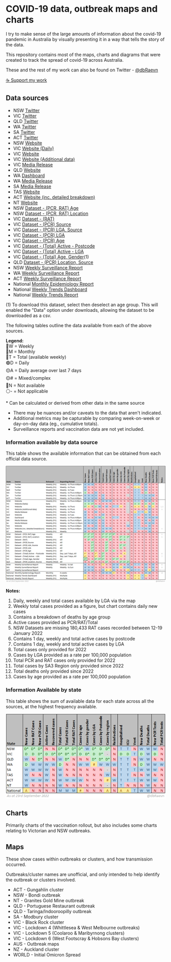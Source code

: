 # COVID-19 data, outbreak maps and charts

I try to make sense of the large amounts of information about the covid-19 pandemic in Australia by visually presenting it in a way that tells the story of the data.

This repository contains most of the maps, charts and diagrams that were created to track the spread of covid-19 across Australia.

These and the rest of my work can also be found on Twitter - [@dbRaevn](https://twitter.com/dbRaevn)

[☕ Support my work](https://www.buymeacoffee.com/dbRaevn)

## Data sources

 * NSW	[Twitter](https://twitter.com/NSWHealth)
 * VIC	[Twitter](https://twitter.com/VicGovDH)
 * QLD	[Twitter](https://twitter.com/qldhealth)
 * WA	[Twitter](https://twitter.com/MarkMcGowanMP)
 * SA	[Twitter](https://twitter.com/SAHealth)
 * ACT	[Twitter](https://twitter.com/ACTHealth)
 * NSW	[Website](https://www.health.nsw.gov.au/Infectious/covid-19/Pages/stats-nsw.aspx)
 * VIC	[Website (Daily)](https://www.coronavirus.vic.gov.au/)
 * VIC	[Website](https://www.coronavirus.vic.gov.au/victorian-coronavirus-covid-19-data)
 * VIC	[Website (Additional data)](https://www.coronavirus.vic.gov.au/victorian-coronavirus-covid-19-data)
 * VIC	[Media Release](https://www.health.vic.gov.au/media-centre/media-releases)
 * QLD	[Website](https://www.qld.gov.au/health/conditions/health-alerts/coronavirus-covid-19/queensland-covid-19-statistics)
 * WA	[Dashboard](https://experience.arcgis.com/experience/359bca83a1264e3fb8d3b6f0a028d768)
 * WA	[Media Release](https://ww2.health.wa.gov.au/News/Media-releases-listing-page)
 * SA	[Media Release](https://www.sahealth.sa.gov.au/wps/wcm/connect/public+content/sa+health+internet/about+us/news+and+media/all+media+releases?mr-sort=date-desc&mr-pg=1)
 * TAS	[Website](https://www.coronavirus.tas.gov.au/facts/tasmanian-statistics)
 * ACT	[Website (inc. detailed breakdown)](https://www.covid19.act.gov.au/updates/act-covid-19-statistics)
 * NT	[Website](https://health.nt.gov.au/covid-19/data)
 * NSW	[Dataset - (PCR, RAT) Age](https://data.nsw.gov.au/data/dataset/nsw-covid-19-cases-by-age-range/resource/4b03bc25-ab4b-46c0-bb3e-0c839c9915c5)
 * NSW	[Dataset - (PCR, RAT) Location](https://data.nsw.gov.au/data/dataset/covid-19-cases-by-location/resource/5d63b527-e2b8-4c42-ad6f-677f14433520)
 * VIC	[Dataset - (RAT)](https://discover.data.vic.gov.au/dataset/all-victorian-rat-sars-cov-2-cases-by-local-government-area-postcode/resource/a7c149f8-4ad3-4768-84b3-477a054f80bb)
 * VIC	[Dataset - (PCR) Source](https://discover.data.vic.gov.au/dataset/all-victorian-sars-cov-2cases-by-acquired-source/resource/d35dd0fb-5288-4194-8f77-373e2b2cc44d)
 * VIC	[Dataset - (PCR) LGA, Source](https://discover.data.vic.gov.au/dataset/all-victorian-sars-cov-2-cases-by-local-government-area-postcode-and-acquired-source/resource/890da9b3-0976-4de3-8028-e0c22b9a0e09)
 * VIC	[Dataset - (PCR) LGA](https://discover.data.vic.gov.au/dataset/all-victorian-sars-cov-2-cases-by-local-government-area/resource/cc6d89f4-046c-4486-b4a9-63a58fcf9785)
 * VIC	[Dataset - (PCR) Age](https://discover.data.vic.gov.au/dataset/all-victorian-sars-cov-2-cases-by-age-group/resource/b98245c0-f42c-4df8-bced-62f5bcde67f6)
 * VIC	[Dataset - (Total) Active  - Postcode](https://docs.google.com/spreadsheets/d/e/2PACX-1vTwXSqlP56q78lZKxc092o6UuIyi7VqOIQj6RM4QmlVPgtJZfbgzv0a3X7wQQkhNu8MFolhVwMy4VnF/pub?gid=0&single=true&output=csv)
 * VIC	[Dataset - (Total) Active  - LGA](https://docs.google.com/spreadsheets/d/e/2PACX-1vQ9oKYNQhJ6v85dQ9qsybfMfc-eaJ9oKVDZKx-VGUr6szNoTbvsLTzpEaJ3oW_LZTklZbz70hDBUt-d/pub?gid=0&single=true&output=csv)
 * VIC	[Dataset - (Total) Age, Gender](https://public.tableau.com/views/GenderAgeGroup/CasesDashboard?%3Alanguage=en-US&%3Aembed=y&%3Aembed_code_version=3&%3AloadOrderID=4&%3Adisplay_count=y&publish=yes&%3Aorigin=viz_share_link&%3Asize=1056%2C25&&%3AshowVizHome=n&%3Atabs=n&%3AapiID=host2#navType=1&navSrc=Parse)(1)
 * QLD	[Dataset - (PCR) Location, Source](https://www.data.qld.gov.au/dataset/queensland-covid-19-case-line-list-location-source-of-infection)
 * NSW	[Weekly Surveillance Report](https://www.health.nsw.gov.au/Infectious/covid-19/Pages/weekly-reports.aspx)
 * WA	[Weekly Surveillance Report](https://ww2.health.wa.gov.au/Articles/F_I/Infectious-disease-data/COVID19-Weekly-Surveillance-Report)
 * ACT	[Weekly Surveillance Report](https://www.covid19.act.gov.au/updates/act-covid-19-statistics)
 * National	[Monthly Epidemiology Report](https://www1.health.gov.au/internet/main/publishing.nsf/Content/novel_coronavirus_2019_ncov_weekly_epidemiology_reports_australia_2020.htm)
 * National	[Weekly Trends Dashboard](https://www.health.gov.au/health-alerts/covid-19/case-numbers-and-statistics)
 * National	[Weekly Trends Report](https://www.health.gov.au/resources/publications/covid-19-weekly-trends-report)

(1) To download this dataset, select then deselect an age group. This will enabled the "Data" option under downloads, allowing the dataset to be downloaded as a csv.

The following tables outline the data available from each of the above sources.

**Legend:**  
🔵W = Weekly  
🔵M = Monthly  
🔵T = Total (available weekly)  
🟢D = Daily  
🟡A = Daily average over last 7 days  
🟡# = Mixed/complex  
🔴N = Not available  
⚪- = Not applicable

\* Can be calculated or derived from other data in the same source

 * There may be nuances and/or caveats to the data that aren't indicated.
 * Additional metrics may be capturable by comparing week-on-week or day-on-day data (eg., cumulative totals).
 * Surveillance reports and vaccination data are not yet included.

### Information available by data source

This table shows the available information that can be obtained from each official data source.

![Information available by data source](./data/InformationByDataSource_20220923.PNG)

**Notes:**
1. Daily, weekly and total cases available by LGA via the map
2. Weekly total cases provided as a figure, but chart contains daily new cases
3. Contains a breakdown of deaths by age group
4. Active cases provided as PCR/RAT/Total
5. NSW Datasets are missing 180,433 RAT cases recorded between 12-19 January 2022
6. Contains 1 day, weekly and total active cases by postcode
7. Contains 1 day, weekly and total active cases by LGA
8. Total cases only provided for 2022
9. Cases by LGA provided as a rate per 100,000 population
10. Total PCR and RAT cases only provided for 2022
11. Total cases by SA3 Region only provided since 2022
12. Total deaths only provided since 2022
13. Cases by age provided as a rate per 100,000 population

### Information Available by state

This table shows the sum of available data for each state across all the sources, at the highest frequency available.

![Information Available by state](./data/InformationAvailableByState_20220923.PNG)

## Charts

Primarily charts of the vaccination rollout, but also includes some charts relating to Victorian and NSW outbreaks.

## Maps

These show cases within outbreaks or clusters, and how transmission occurred.

Outbreaks/cluster names are unofficial, and only intended to help identify the outbreak or clusters involved.

 * ACT - Gungahlin cluster
 * NSW - Bondi outbreak
 * NT - Granites Gold Mine outbreak
 * QLD - Portuguese Restaurant outbreak
 * QLD - Taringa/Indooroopilly outbreak
 * SA - Modbury cluster
 * VIC - Black Rock cluster
 * VIC - Lockdown 4 (Whittlesea & West Melbourne outbreaks)
 * VIC - Lockdown 5 (Coolaroo & Maribyrnong clusters)
 * VIC - Lockdown 6 (West Footscray & Hobsons Bay clusters)
 * AUS - Outbreak maps
 * NZ - Auckland cluster
 * WORLD - Initial Omicron Spread
